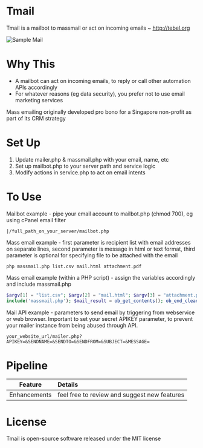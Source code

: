# Tmail
Tmail is a mailbot to massmail or act on incoming emails ~ http://tebel.org

![Sample Mail](https://github.com/tebelorg/Tmail/raw/master/sample.jpg)

# Why This
- A mailbot can act on incoming emails, to reply or call other automation APIs accordingly
- For whatever reasons (eg data security), you prefer not to use email marketing services

Mass emailing originally developed pro bono for a Singapore non-profit as part of its CRM strategy

# Set Up
1. Update mailer.php & massmail.php with your email, name, etc
2. Set up mailbot.php to your server path and service logic
3. Modify actions in service.php to act on email intents

# To Use
Mailbot example - pipe your email account to mailbot.php (chmod 700), eg using cPanel email filter
```
|/full_path_on_your_server/mailbot.php
```

Mass email example - first parameter is recipient list with email addresses on separate lines, second parameter is message in html or text format, third parameter is optional for specifying file to be attached with the email
```
php massmail.php list.csv mail.html attachment.pdf
```

Mass email example (within a PHP script) - assign the variables accordingly and include massmail.php
```php
$argv[1] = "list.csv"; $argv[2] = "mail.html"; $argv[3] = "attachment.pdf"; ob_start();
include('massmail.php'); $mail_result = ob_get_contents(); ob_end_clean(); echo $mail_result;
```

Mail API example - parameters to send email by triggering from webservice or web browser. Important to set your secret APIKEY parameter, to prevent your mailer instance from being abused through API.
```
your_website_url/mailer.php?APIKEY=&SENDNAME=&SENDTO=&SENDFROM=&SUBJECT=&MESSAGE=
```

# Pipeline
Feature|Details
:-----:|:------
Enhancements|feel free to review and suggest new features

# License
Tmail is open-source software released under the MIT license

